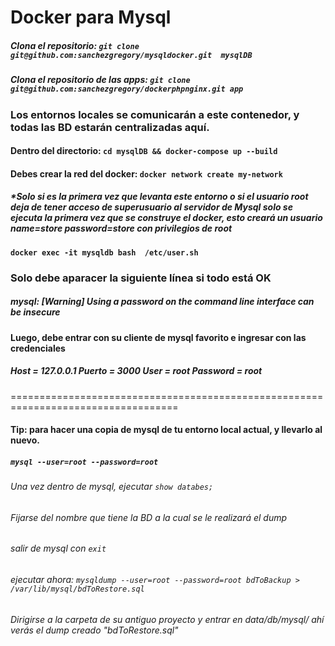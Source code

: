 # Docker para Mysql 

##### Clona el repositorio: `git clone git@github.com:sanchezgregory/mysqldocker.git  mysqlDB `
##### Clona el repositorio de las apps: `git clone git@github.com:sanchezgregory/dockerphpnginx.git app`
### Los entornos locales se comunicarán a este contenedor, y todas las BD estarán  centralizadas aquí. 

#### Dentro del directorio: `cd mysqlDB && docker-compose up --build`

#### Debes crear la red del docker: `docker network create my-network`

##### *Solo si es la primera vez que levanta este entorno o si el usuario root deja de tener acceso de superusuario al servidor de Mysql **solo se ejecuta la primera vez que se construye el docker, esto creará un usuario name=store password=store  con privilegios de root**

#### ` docker exec -it mysqldb bash  /etc/user.sh `

### **Solo debe aparacer la siguiente línea si todo está OK**
##### *mysql: [Warning] Using a password on the command line interface can be insecure*

#### Luego, debe entrar con su cliente de mysql favorito e ingresar con las credenciales

##### **Host** = 127.0.0.1 **Puerto** = 3000  **User** = root  **Password** = root

===================================================================================

#### Tip: para hacer una copia de mysql de tu entorno local actual, y llevarlo al nuevo.

##### `mysql --user=root --password=root` 
###### Una vez dentro de mysql, ejecutar `show databes;`
###### Fijarse del nombre que tiene la BD a la cual se le realizará el dump
###### salir de mysql con `exit`
###### ejecutar ahora: `mysqldump --user=root --password=root bdToBackup > /var/lib/mysql/bdToRestore.sql`
###### Dirigirse a la carpeta de su antiguo proyecto y entrar en data/db/mysql/ ahí verás el dump creado "bdToRestore.sql"